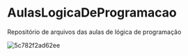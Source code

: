 # AulasLogicaDeProgramacao
 Repositório de arquivos das aulas de lógica de programação

![5c782f2ad62ee](https://github.com/Miqcampos/AulasLogicaDeProgramacao/assets/145502751/b957f34f-3f0f-48fb-8e11-cecd08ee796e)
